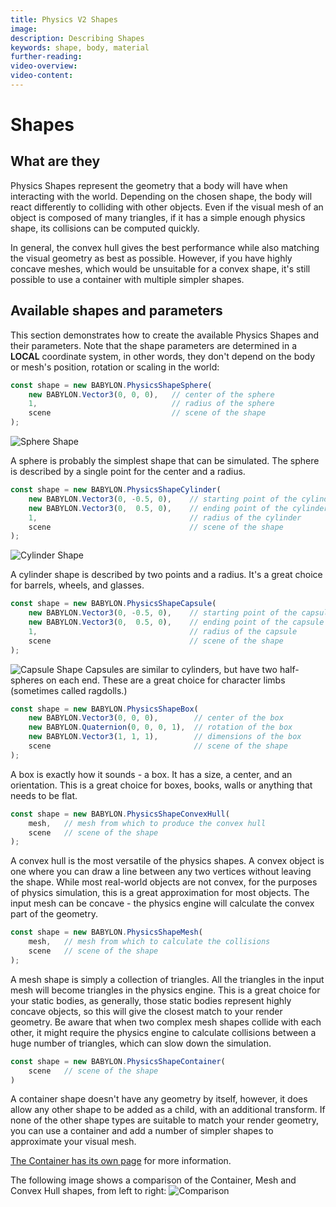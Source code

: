 ```yaml
---
title: Physics V2 Shapes
image: 
description: Describing Shapes
keywords: shape, body, material
further-reading:
video-overview:
video-content:
---
```


# Shapes

## What are they

Physics Shapes represent the geometry that a body will have when interacting with the world. Depending on the chosen shape, the body will react differently to colliding with other objects. Even if the visual mesh of an object is composed of many triangles, if it has a simple enough physics shape, its collisions can be computed quickly.

In general, the convex hull gives the best performance while also matching the visual geometry as best as possible. However, if you have highly concave meshes, which would be unsuitable for a convex shape, it's still possible to use a container with multiple simpler shapes.

## Available shapes and parameters

This section demonstrates how to create the available Physics Shapes and their parameters. Note that the shape parameters are determined in a **LOCAL** coordinate system, in other words, they don't depend on the body or mesh's position, rotation or scaling in the world:

```javascript
const shape = new BABYLON.PhysicsShapeSphere(
    new BABYLON.Vector3(0, 0, 0),   // center of the sphere
    1,                              // radius of the sphere
    scene                           // scene of the shape
);
```

![Sphere Shape](/img/features/physics/sphere_shape.png)

A sphere is probably the simplest shape that can be simulated. The sphere is described by a single point for the center and a radius.

```javascript
const shape = new BABYLON.PhysicsShapeCylinder(
    new BABYLON.Vector3(0, -0.5, 0),    // starting point of the cylinder segment
    new BABYLON.Vector3(0,  0.5, 0),    // ending point of the cylinder segment
    1,                                  // radius of the cylinder
    scene                               // scene of the shape
);
```

![Cylinder Shape](/img/features/physics/cylinder_shape.png)

A cylinder shape is described by two points and a radius. It's a great choice for barrels, wheels, and glasses.

```javascript
const shape = new BABYLON.PhysicsShapeCapsule(
    new BABYLON.Vector3(0, -0.5, 0),    // starting point of the capsule segment
    new BABYLON.Vector3(0,  0.5, 0),    // ending point of the capsule segment
    1,                                  // radius of the capsule
    scene                               // scene of the shape
);
```

![Capsule Shape](/img/features/physics/capsule_shape.png) Capsules are similar to cylinders, but have two half-spheres on each end. These are a great choice for character limbs (sometimes called ragdolls.)

```javascript
const shape = new BABYLON.PhysicsShapeBox(
    new BABYLON.Vector3(0, 0, 0),        // center of the box
    new BABYLON.Quaternion(0, 0, 0, 1),  // rotation of the box
    new BABYLON.Vector3(1, 1, 1),        // dimensions of the box
    scene                                // scene of the shape
);
```

A box is exactly how it sounds - a box. It has a size, a center, and an orientation. This is a great choice for boxes, books, walls or anything that needs to be flat.

```javascript
const shape = new BABYLON.PhysicsShapeConvexHull(
    mesh,   // mesh from which to produce the convex hull
    scene   // scene of the shape
);
```

A convex hull is the most versatile of the physics shapes. A convex object is one where you can draw a line between any two vertices without leaving the shape. While most real-world objects are not convex, for the purposes of physics simulation, this is a great approximation for most objects. The input mesh can be concave - the physics engine will calculate the convex part of the geometry.

```javascript
const shape = new BABYLON.PhysicsShapeMesh(
    mesh,   // mesh from which to calculate the collisions
    scene   // scene of the shape
);
```

A mesh shape is simply a collection of triangles. All the triangles in the input mesh will become triangles in the physics engine. This is a great choice for your static bodies, as generally, those static bodies represent highly concave objects, so this will give the closest match to your render geometry. Be aware that when two complex mesh shapes collide with each other, it might require the physics engine to calculate collisions between a huge number of triangles, which can slow down the simulation.


```javascript
const shape = new BABYLON.PhysicsShapeContainer(
    scene   // scene of the shape
)
```

A container shape doesn't have any geometry by itself, however, it does allow any other shape to be added as a child, with an additional transform. If none of the other shape types are suitable to match your render geometry, you can use a container and add a number of simpler shapes to approximate your visual mesh.

[The Container has its own page](/features/featuresDeepDive/physics/compounds) for more information.

The following image shows a comparison of the Container, Mesh and Convex Hull shapes, from left to right:
![Comparison](/img/features/physics/shapes_comparison.png)

<Playground id="#Z8HTUN#1" title="Simple scene" description="Simple falling sphere created with body and shape"/>
